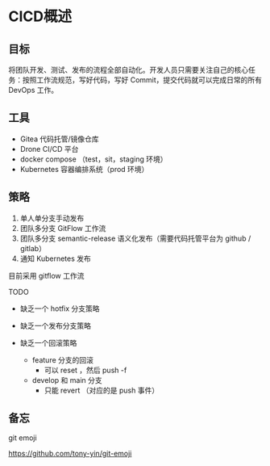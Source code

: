 <!-- ---
hide:
  - footer
--- -->

# CICD概述

## 目标

将团队开发、测试、发布的流程全部自动化。开发人员只需要关注自己的核心任务：按照工作流规范，写好代码，写好 Commit，提交代码就可以完成日常的所有 DevOps 工作。

## 工具

- Gitea 代码托管/镜像仓库
- Drone CI/CD 平台
- docker compose （test，sit，staging 环境）
- Kubernetes 容器编排系统（prod 环境）

## 策略

1. 单人单分支手动发布
2. 团队多分支 GitFlow 工作流
3. 团队多分支 semantic-release 语义化发布（需要代码托管平台为 github / gitlab）
4. 通知 Kubernetes 发布

目前采用 gitflow 工作流

TODO

- 缺乏一个 hotfix 分支策略
- 缺乏一个发布分支策略
- 缺乏一个回滚策略
  
    - feature 分支的回滚
        - 可以 reset ，然后 push -f
    - develop 和 main 分支
        - 只能 revert （对应的是 push 事件）

## 备忘

git emoji

https://github.com/tony-yin/git-emoji